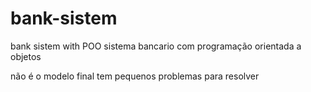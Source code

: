 # bank-sistem
bank sistem with POO
sistema bancario com programação orientada a objetos

não é o modelo final tem pequenos problemas para resolver
